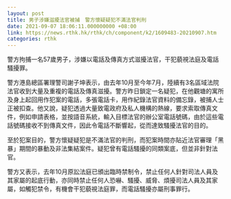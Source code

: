 ```yaml
---
layout: post
title: 男子涉嫌滋擾法官被捕　警方懷疑疑犯不滿法官判刑
date: 2021-09-07 18:06:11.000000000 +08:00
link: https://news.rthk.hk/rthk/ch/component/k2/1609483-20210907.htm
categories: rthk
---
```


警方拘捕一名57歲男子，涉嫌以電話及傳真方式滋擾法官，干犯藐視法庭及電話騷擾罪。

警方港島總區署理警司謝子坤表示，由去年10月至今年7月，陸續有3名區域法院法官收到大量及重複的電話及傳真滋擾。警方昨日鎖定一名疑犯，在他觀塘的寓所及身上起回用作犯案的電話，多張電話卡，用作紀錄法官資料的備忘錄，被捕人士正被扣查。他又說，疑犯透過大量致電政府及私人機構的熱線，要求索取傳真文件，例如申請表格，並按語音系統，輸入目標法官的辦公室電話號碼，由於這些電話號碼接收不到傳真文件，因此令電話不斷響起，從而達致騷擾法官的目的。

至於犯案目的，警方懷疑疑犯是不滿法官的判刑，而犯案時間亦貼近法官審理「黑暴」期間的暴動及非法集結案件。疑犯曾有電話騷擾的同類案底，但並非針對法官。

警方又表示，去年10月原訟法庭已頒出臨時禁制令，禁止任何人針對司法人員及其家屬的起底行動，亦同時禁止任何人恐嚇、騷擾、威脅、煩擾司法人員及其家屬，如觸犯禁令，有機會干犯藐視法庭罪，而電話騷擾亦屬刑事罪行。

